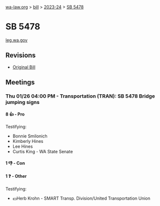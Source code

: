 [wa-law.org](/) > [bill](/bill/) > [2023-24](/bill/2023-24/) > [SB 5478](/bill/2023-24/sb/5478/)

# SB 5478
[leg.wa.gov](https://app.leg.wa.gov/billsummary?BillNumber=5478&Year=2023&Initiative=false)

## Revisions
* [Original Bill](1/)

## Meetings
### Thu 01/26 04:00 PM - Transportation (TRAN): SB 5478 Bridge jumping signs
#### 8 👍 - Pro
Testifying:
* Bonnie Smilonich
* Kimberly Hines
* Lee Hines
* Curtis King - WA State Senate

#### 1 👎 - Con

#### 1 ❓ - Other
Testifying:
* 💵Herb Krohn - SMART Transp. Division/United Transportation Union
